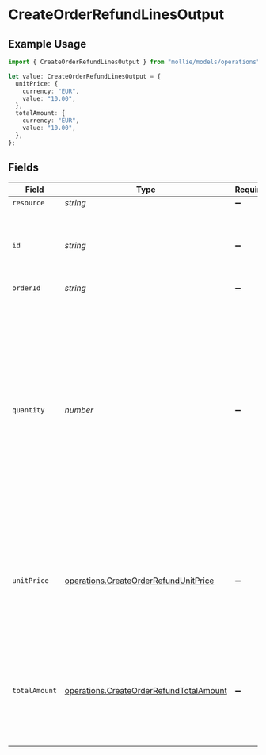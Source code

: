 # CreateOrderRefundLinesOutput

## Example Usage

```typescript
import { CreateOrderRefundLinesOutput } from "mollie/models/operations";

let value: CreateOrderRefundLinesOutput = {
  unitPrice: {
    currency: "EUR",
    value: "10.00",
  },
  totalAmount: {
    currency: "EUR",
    value: "10.00",
  },
};
```

## Fields

| Field                                                                                                                                                                                                                | Type                                                                                                                                                                                                                 | Required                                                                                                                                                                                                             | Description                                                                                                                                                                                                          |
| -------------------------------------------------------------------------------------------------------------------------------------------------------------------------------------------------------------------- | -------------------------------------------------------------------------------------------------------------------------------------------------------------------------------------------------------------------- | -------------------------------------------------------------------------------------------------------------------------------------------------------------------------------------------------------------------- | -------------------------------------------------------------------------------------------------------------------------------------------------------------------------------------------------------------------- |
| `resource`                                                                                                                                                                                                           | *string*                                                                                                                                                                                                             | :heavy_minus_sign:                                                                                                                                                                                                   | N/A                                                                                                                                                                                                                  |
| `id`                                                                                                                                                                                                                 | *string*                                                                                                                                                                                                             | :heavy_minus_sign:                                                                                                                                                                                                   | The ID of the order line you wish to refund. For example: `odl_jp31jz`.                                                                                                                                              |
| `orderId`                                                                                                                                                                                                            | *string*                                                                                                                                                                                                             | :heavy_minus_sign:                                                                                                                                                                                                   | N/A                                                                                                                                                                                                                  |
| `quantity`                                                                                                                                                                                                           | *number*                                                                                                                                                                                                             | :heavy_minus_sign:                                                                                                                                                                                                   | The number of items that should be refunded for this order line. When this parameter is omitted, the whole order line will be refunded.<br/><br/>Must be less than the number of items already refunded for this order line. |
| `unitPrice`                                                                                                                                                                                                          | [operations.CreateOrderRefundUnitPrice](../../models/operations/createorderrefundunitprice.md)                                                                                                                       | :heavy_minus_sign:                                                                                                                                                                                                   | In v2 endpoints, monetary amounts are represented as objects with a `currency` and `value` field.                                                                                                                    |
| `totalAmount`                                                                                                                                                                                                        | [operations.CreateOrderRefundTotalAmount](../../models/operations/createorderrefundtotalamount.md)                                                                                                                   | :heavy_minus_sign:                                                                                                                                                                                                   | In v2 endpoints, monetary amounts are represented as objects with a `currency` and `value` field.                                                                                                                    |